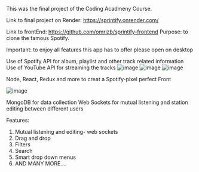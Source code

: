 This was the final project of the Coding Acadmeny Course.

Link to final project on Render:
https://sprintify.onrender.com/

Link to frontEnd: 
https://github.com/omrizb/sprintify-frontend
Purpose:  to clone the famous Spotify.

Important:  to enjoy all features this app has to offer please open on desktop

Use of Spotify API for album, playlist and other track related information
Use of YouTube API for streaming the tracks
![image](https://github.com/user-attachments/assets/4fff3359-0789-41b6-b496-92f8245851ac)
![image](https://github.com/user-attachments/assets/91e474f4-31d7-4d62-94b3-b9d95162c2fb)
![image](https://github.com/user-attachments/assets/d2a87e03-d9f1-46d7-b91f-f0b82d3be1d3)


Node, React, Redux and more to creat a Spotify-pixel perfect Front

![image](https://github.com/user-attachments/assets/f4080e4a-aced-4ebd-aa0f-dd1ff4d451f9)

MongoDB for data collection
Web Sockets for mutual listening and station editing between different users

Features:
1. Mutual listening and editing-  web sockets
2. Drag and drop
3. Filters
4. Search
5. Smart drop down menus
6. AND MANY MORE....


